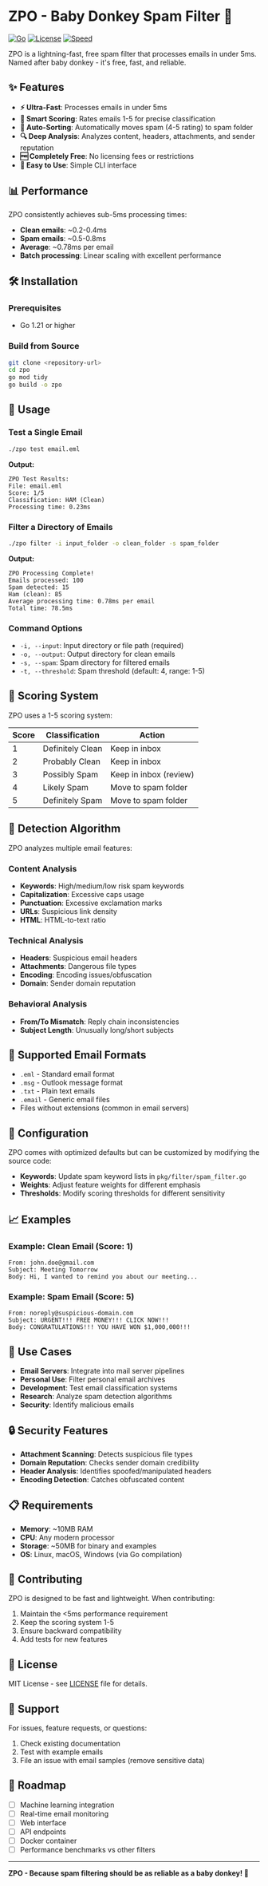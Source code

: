# ZPO - Baby Donkey Spam Filter 🫏

[![Go](https://img.shields.io/badge/Go-1.21+-blue.svg)](https://golang.org/)
[![License](https://img.shields.io/badge/License-MIT-green.svg)](LICENSE)
[![Speed](https://img.shields.io/badge/Speed-%3C5ms_per_email-brightgreen.svg)](#performance)

ZPO is a lightning-fast, free spam filter that processes emails in under 5ms. Named after baby donkey - it's free, fast, and reliable.

## ✨ Features

- **⚡ Ultra-Fast**: Processes emails in under 5ms
- **🎯 Smart Scoring**: Rates emails 1-5 for precise classification
- **📁 Auto-Sorting**: Automatically moves spam (4-5 rating) to spam folder
- **🔍 Deep Analysis**: Analyzes content, headers, attachments, and sender reputation
- **🆓 Completely Free**: No licensing fees or restrictions
- **🚀 Easy to Use**: Simple CLI interface

## 📊 Performance

ZPO consistently achieves sub-5ms processing times:

- **Clean emails**: ~0.2-0.4ms
- **Spam emails**: ~0.5-0.8ms
- **Average**: ~0.78ms per email
- **Batch processing**: Linear scaling with excellent performance

## 🛠️ Installation

### Prerequisites

- Go 1.21 or higher

### Build from Source

```bash
git clone <repository-url>
cd zpo
go mod tidy
go build -o zpo
```

## 🚀 Usage

### Test a Single Email

```bash
./zpo test email.eml
```

**Output:**
```
ZPO Test Results:
File: email.eml
Score: 1/5
Classification: HAM (Clean)
Processing time: 0.23ms
```

### Filter a Directory of Emails

```bash
./zpo filter -i input_folder -o clean_folder -s spam_folder
```

**Output:**
```
ZPO Processing Complete!
Emails processed: 100
Spam detected: 15
Ham (clean): 85
Average processing time: 0.78ms per email
Total time: 78.5ms
```

### Command Options

- `-i, --input`: Input directory or file path (required)
- `-o, --output`: Output directory for clean emails
- `-s, --spam`: Spam directory for filtered emails
- `-t, --threshold`: Spam threshold (default: 4, range: 1-5)

## 📧 Scoring System

ZPO uses a 1-5 scoring system:

| Score | Classification | Action |
|-------|---------------|--------|
| 1 | Definitely Clean | Keep in inbox |
| 2 | Probably Clean | Keep in inbox |
| 3 | Possibly Spam | Keep in inbox (review) |
| 4 | Likely Spam | Move to spam folder |
| 5 | Definitely Spam | Move to spam folder |

## 🧠 Detection Algorithm

ZPO analyzes multiple email features:

### Content Analysis
- **Keywords**: High/medium/low risk spam keywords
- **Capitalization**: Excessive caps usage
- **Punctuation**: Excessive exclamation marks
- **URLs**: Suspicious link density
- **HTML**: HTML-to-text ratio

### Technical Analysis
- **Headers**: Suspicious email headers
- **Attachments**: Dangerous file types
- **Encoding**: Encoding issues/obfuscation
- **Domain**: Sender domain reputation

### Behavioral Analysis
- **From/To Mismatch**: Reply chain inconsistencies
- **Subject Length**: Unusually long/short subjects

## 📁 Supported Email Formats

- `.eml` - Standard email format
- `.msg` - Outlook message format
- `.txt` - Plain text emails
- `.email` - Generic email files
- Files without extensions (common in email servers)

## 🔧 Configuration

ZPO comes with optimized defaults but can be customized by modifying the source code:

- **Keywords**: Update spam keyword lists in `pkg/filter/spam_filter.go`
- **Weights**: Adjust feature weights for different emphasis
- **Thresholds**: Modify scoring thresholds for different sensitivity

## 📈 Examples

### Example: Clean Email (Score: 1)

```
From: john.doe@gmail.com
Subject: Meeting Tomorrow
Body: Hi, I wanted to remind you about our meeting...
```

### Example: Spam Email (Score: 5)

```
From: noreply@suspicious-domain.com
Subject: URGENT!!! FREE MONEY!!! CLICK NOW!!!
Body: CONGRATULATIONS!!! YOU HAVE WON $1,000,000!!!
```

## 🎯 Use Cases

- **Email Servers**: Integrate into mail server pipelines
- **Personal Use**: Filter personal email archives
- **Development**: Test email classification systems
- **Research**: Analyze spam detection algorithms
- **Security**: Identify malicious emails

## 🔒 Security Features

- **Attachment Scanning**: Detects suspicious file types
- **Domain Reputation**: Checks sender domain credibility
- **Header Analysis**: Identifies spoofed/manipulated headers
- **Encoding Detection**: Catches obfuscated content

## 📋 Requirements

- **Memory**: ~10MB RAM
- **CPU**: Any modern processor
- **Storage**: ~50MB for binary and examples
- **OS**: Linux, macOS, Windows (via Go compilation)

## 🤝 Contributing

ZPO is designed to be fast and lightweight. When contributing:

1. Maintain the <5ms performance requirement
2. Keep the scoring system 1-5
3. Ensure backward compatibility
4. Add tests for new features

## 📄 License

MIT License - see [LICENSE](LICENSE) file for details.

## 🐛 Support

For issues, feature requests, or questions:

1. Check existing documentation
2. Test with example emails
3. File an issue with email samples (remove sensitive data)

## 🔮 Roadmap

- [ ] Machine learning integration
- [ ] Real-time email monitoring
- [ ] Web interface
- [ ] API endpoints
- [ ] Docker container
- [ ] Performance benchmarks vs other filters

---

**ZPO - Because spam filtering should be as reliable as a baby donkey! 🫏** 